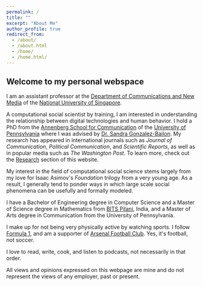 ```yaml
---
permalink: /
title: ""
excerpt: "About Me"
author_profile: true
redirect_from: 
  - /about/
  - /about.html
  - /home/
  - /home.html/
---
```

## Welcome to my personal webspace

I am an assistant professor at the [Department of Communications and New Media](https://www.fas.nus.edu.sg/cnm/) of the [National University of Singapore](http://nus.edu.sg/).

A computational social scientist by training, I am interested in understanding the relationship between digital technologies and human behavior. I hold a PhD from the [Annenberg School for Communication](https://www.asc.upenn.edu) of the [University of Pennsylvania](http://www.upenn.edu) where I was advised by [Dr. Sandra Gonzalez-Bailon](https://www.asc.upenn.edu/node/648). My research has appeared in international journals such as *Journal of Communication*, *Political Communication*, and *Scientific Reports*, as well as in popular media such as *The Washington Post*. To learn more, check out the [Research](./research) section of this website.

My interest in the field of computational social science stems largely from my love for Isaac Asimov's *Foundation* trilogy from a very young age. As a result, I generally tend to ponder ways in which large scale social phenomena can be usefully and formally modeled.

I have a Bachelor of Engineering degree in Computer Science and a Master of Science degree in Mathematics from [BITS Pilani](https://www.bits-pilani.ac.in/), India, and a Master of Arts degree in Communication from the University of Pennsylvania.

I make up for not being very physically active by watching sports. I follow [Formula 1](http://formula1.com/), and am a supporter of [Arsenal Football Club](https://www.arsenal.com/). Yes, it's football, not soccer.

I love to read, write, cook, and listen to podcasts, not necessarily in that order.

All views and opinions expressed on this webpage are mine and do not represent the views of any employer, past or present.
